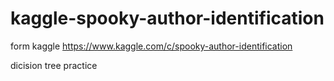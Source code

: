 # kaggle-spooky-author-identification

form kaggle 
https://www.kaggle.com/c/spooky-author-identification

dicision tree practice